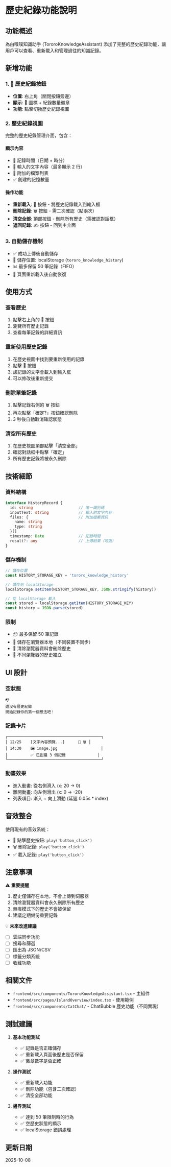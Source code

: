 # 歷史紀錄功能說明

## 功能概述

為白噗噗知識助手 (TororoKnowledgeAssistant) 添加了完整的歷史紀錄功能，讓用戶可以查看、重新載入和管理過往的知識記錄。

## 新增功能

### 1. 📜 歷史紀錄按鈕
- **位置**: 右上角（關閉按鈕旁邊）
- **顯示**: 📜 圖標 + 紀錄數量徽章
- **功能**: 點擊切換歷史紀錄視圖

### 2. 歷史紀錄視圖
完整的歷史紀錄管理介面，包含：

#### 顯示內容
- 📅 記錄時間（日期 + 時分）
- 📝 輸入的文字內容（最多顯示 2 行）
- 📎 附加的檔案列表
- ✅ 創建的記憶數量

#### 操作功能
- **重新載入**: 📝 按鈕 - 將歷史記錄載入到輸入框
- **刪除記錄**: 🗑️ 按鈕 - 需二次確認（點兩次）
- **清空全部**: 頂部按鈕 - 刪除所有歷史（需確認對話框）
- **返回記錄**: ✍️ 按鈕 - 回到主介面

### 3. 自動儲存機制
- ✅ 成功上傳後自動儲存
- 💾 儲存位置: localStorage (`tororo_knowledge_history`)
- 📊 最多保留 50 筆記錄（FIFO）
- 🔄 頁面重新載入後自動恢復

## 使用方式

### 查看歷史
1. 點擊右上角的 📜 按鈕
2. 瀏覽所有歷史記錄
3. 查看每筆記錄的詳細資訊

### 重新使用歷史記錄
1. 在歷史視圖中找到要重新使用的記錄
2. 點擊 📝 按鈕
3. 該記錄的文字會載入到輸入框
4. 可以修改後重新提交

### 刪除單筆記錄
1. 點擊記錄右側的 🗑️ 按鈕
2. 再次點擊「確定?」按鈕確認刪除
3. 3 秒後自動取消確認狀態

### 清空所有歷史
1. 在歷史視圖頂部點擊「清空全部」
2. 確認對話框中點擊「確定」
3. 所有歷史記錄將被永久刪除

## 技術細節

### 資料結構

```typescript
interface HistoryRecord {
  id: string                    // 唯一識別碼
  inputText: string             // 輸入的文字內容
  files: {                      // 附加檔案資訊
    name: string
    type: string
  }[]
  timestamp: Date               // 記錄時間
  result?: any                  // 上傳結果（可選）
}
```

### 儲存機制

```typescript
// 儲存位置
const HISTORY_STORAGE_KEY = 'tororo_knowledge_history'

// 儲存到 localStorage
localStorage.setItem(HISTORY_STORAGE_KEY, JSON.stringify(history))

// 從 localStorage 載入
const stored = localStorage.getItem(HISTORY_STORAGE_KEY)
const history = JSON.parse(stored)
```

### 限制

- 📦 最多保留 50 筆記錄
- 💾 儲存在瀏覽器本地（不同裝置不同步）
- 🧹 清除瀏覽器資料會刪除歷史
- 📱 不同瀏覽器的歷史獨立

## UI 設計

### 空狀態
```
📭
還沒有歷史紀錄
開始記錄你的第一個想法吧！
```

### 記錄卡片
```
┌─────────────────────────────────────────┐
│ 12/25    [文字內容預覽...]      📝 🗑️ │
│ 14:30    🖼️ image.jpg                   │
│          ✅ 已創建 3 個記憶              │
└─────────────────────────────────────────┘
```

### 動畫效果
- 進入動畫: 從右側滑入 (x: 20 → 0)
- 離開動畫: 向左側滑出 (x: 0 → -20)
- 列表項目: 漸入 + 向上滑動 (延遲 0.05s * index)

## 音效整合

使用現有的音效系統：
- 🔘 點擊歷史按鈕: `play('button_click')`
- 🗑️ 刪除記錄: `play('button_click')`
- ✅ 載入記錄: `play('button_click')`

## 注意事項

⚠️ **重要提醒**
1. 歷史僅儲存在本地，不會上傳到伺服器
2. 清除瀏覽器資料會永久刪除所有歷史
3. 無痕模式下的歷史不會被保留
4. 建議定期備份重要記錄

💡 **未來改進建議**
- [ ] 雲端同步功能
- [ ] 搜尋和篩選
- [ ] 匯出為 JSON/CSV
- [ ] 標籤分類系統
- [ ] 收藏功能

## 相關文件

- `frontend/src/components/TororoKnowledgeAssistant.tsx` - 主組件
- `frontend/src/pages/IslandOverview/index.tsx` - 使用範例
- `frontend/src/components/CatChat/` - ChatBubble 歷史功能（不同實現）

## 測試建議

1. **基本功能測試**
   - ✅ 記錄是否正確儲存
   - ✅ 重新載入頁面後歷史是否保留
   - ✅ 徽章數字是否正確

2. **操作測試**
   - ✅ 重新載入功能
   - ✅ 刪除功能（包含二次確認）
   - ✅ 清空全部功能

3. **邊界測試**
   - ✅ 達到 50 筆限制時的行為
   - ✅ 空歷史狀態的顯示
   - ✅ localStorage 錯誤處理

## 更新日期

2025-10-08

